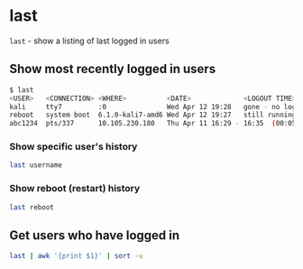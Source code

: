 # last

`last` - show a listing of last logged in users

## Show most recently logged in users
```bash
$ last
<USER>   <CONNECTION> <WHERE>          <DATE>             <LOGOUT TIME>
kali     tty7         :0               Wed Apr 12 19:28   gone - no logout
reboot   system boot  6.1.0-kali7-amd6 Wed Apr 12 19:27   still running
abc1234  pts/337      10.105.230.180   Thu Apr 11 16:29 - 16:35  (00:05)
```

### Show specific user's history
```bash
last username
```

### Show reboot (restart) history
```bash
last reboot
```

## Get users who have logged in
```bash
last | awk '{print $1}' | sort -u
```
